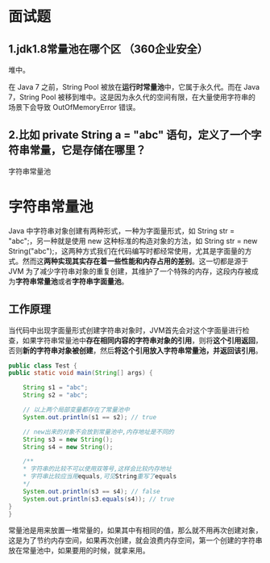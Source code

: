 # 面试题

## 1.jdk1.8常量池在哪个区 （360企业安全）

堆中。

在 Java 7 之前，String Pool 被放在**运行时常量池**中，它属于永久代。而在 Java 7，String Pool 被移到堆中。这是因为永久代的空间有限，在大量使用字符串的场景下会导致 OutOfMemoryError 错误。

## 2.比如 private String a = "abc" 语句，定义了一个字符串常量，它是存储在哪里？

字符串常量池

# 字符串常量池

Java 中字符串对象创建有两种形式，一种为字面量形式，如 String str = "abc";，另一种就是使用 new 这种标准的构造对象的方法，如 String str = new String("abc");，这两种方式我们在代码编写时都经常使用，尤其是字面量的方式。然而这**两种实现其实存在着一些性能和内存占用的差别**。这一切都是源于 JVM 为了减少字符串对象的重复创建，其维护了一个特殊的内存，这段内存被成为**字符串常量池**或者**字符串字面量池**。

## 工作原理

当代码中出现字面量形式创建字符串对象时，JVM首先会对这个字面量进行检查，如果字符串常量池中**存在相同内容的字符串对象的引用**，则将**这个引用返回**，否则**新的字符串对象被创建**，然后**将这个引用放入字符串常量池，并返回该引用**。

```java
public class Test {
public static void main(String[] args) {

    String s1 = "abc";
    String s2 = "abc";

    // 以上两个局部变量都存在了常量池中
    System.out.println(s1 == s2); // true
```


```java
    // new出来的对象不会放到常量池中,内存地址是不同的
    String s3 = new String();
    String s4 = new String();

    /**
 	* 字符串的比较不可以使用双等号,这样会比较内存地址
 	* 字符串比较应当用equals,可见String重写了equals
 	*/
    System.out.println(s3 == s4); // false
    System.out.println(s3.equals(s4)); // true
}
}
```

 常量池是用来放置一堆常量的，如果其中有相同的值，那么就不用再次创建对象，这是为了节约内存空间，如果再次创建，就会浪费内存空间，第一个创建的字符串放在常量池中，如果要用的时候，就拿来用。